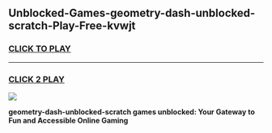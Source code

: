 
## Unblocked-Games-geometry-dash-unblocked-scratch-Play-Free-kvwjt
<h3>
<a href="https://premium76.site?title=geometry-dash-unblocked-scratch&ref=23A">CLICK TO PLAY</a></h3>
<hr>

<h3>
<a href="https://premium76.site?title=geometry-dash-unblocked-scratch&ref=23A">CLICK 2 PLAY</a>
  
</h3>

<a href="https://premium76.site?title=geometry-dash-unblocked-scratch&ref=23A"><img src="https://clearcache.store/games.png"></a>


**geometry-dash-unblocked-scratch games unblocked: Your Gateway to Fun and Accessible Online Gaming**
